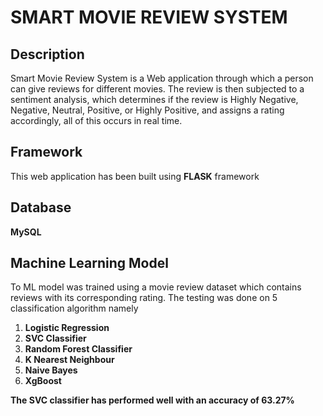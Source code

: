 
# SMART MOVIE REVIEW SYSTEM

## Description
Smart Movie Review System is a Web application through which a person can give reviews for different movies. The review is then subjected to a sentiment analysis, which determines if the review is Highly Negative, Negative, Neutral, Positive, or Highly Positive, and assigns a rating accordingly, all of this occurs in real time.

## Framework
This web application has been built using **FLASK** framework

## Database
**MySQL**

## Machine Learning Model
To ML model was trained using a movie review dataset which contains reviews with its corresponding rating.
The testing was done on 5 classification algorithm namely
1. **Logistic Regression**
2. **SVC Classifier**
3. **Random Forest Classifier**
4. **K Nearest Neighbour**
5. **Naive Bayes**
6. **XgBoost**

**The SVC classifier has performed well with an accuracy of 63.27%**
